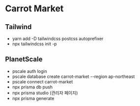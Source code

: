 # Carrot Market

## Tailwind

-   yarn add -D tailwindcss postcss autoprefixer
-   npx tailwindcss init -p

## PlanetScale

-   pscale auth login
-   pscale database create carrot-market --region ap-northeast
-   pscale connect carrot-market
-   npx prisma db push
-   npx prisma studio (관리자 페이지)
-   npx prisma generate
